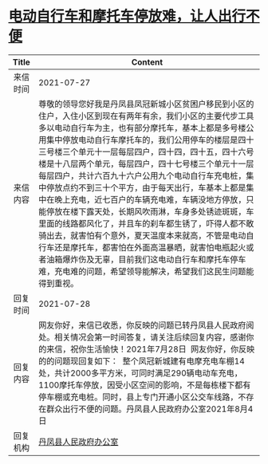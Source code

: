 # <a href="http://www.shangluo.gov.cn/zmhd/ldxxxx.jsp?urltype=leadermail.LeaderMailContentUrl&wbtreeid=1112&leadermailid=7587">电动自行车和摩托车停放难，让人出行不便</a>
|Title|Content|
|:---:|---|
|来信时间|2021-07-27|
|来信内容|尊敬的领导您好我是丹凤县凤冠新城小区贫困户移民到小区的住户，入住小区到现在有两年有余，我们小区的主要代步工具多以电动自行车为主，也有部分摩托车，基本上都是多号楼公用集中停放电动自行车摩托车的，我们公用停车的楼层是四十三号楼三个单元十一层每层四户，四十四，四十五，四十六号楼是十八层两个单元，每层四户，四十七号楼三个单元十一层每层四户，共计六百九十六户公用九个电动自行车充电桩，集中停放点约不到三十个平方，由于每天出行，车基本上都是集中在晚上充电，近七百户的车辆充电难，车辆没地方停放，只能停放在楼下露天处，长期风吹雨淋，车身多处锈迹斑斑，车里面的线路都风化了，并且车的刹车都生锈了，吓得人都不敢骑出去，就害怕有个意外，夏天温度本来就高，不管是电动自行车还是摩托车，都害怕在外面高温暴晒，就害怕电瓶起火或者油箱爆炸伤及无辜，目前我们这电动自行车和摩托车停车难，充电难的问题，希望领导能解决，希望我们这民生问题能得到重视。|
|回复时间|2021-07-28|
|回复内容|网友你好，来信已收悉，你反映的问题已转丹凤县人民政府阅处。相关情况会第一时间答复，请关注后续回复内容，感谢你的来信，祝你生活愉快！2021年7月28日  网友你好，你反映的的问题现回复如下：  整个凤冠新城建有电摩充电车棚14处，共计2000多平方米，可同时满足290辆电动车充电，1100摩托车停放，因受小区空间的影响，不是每栋楼下都有停车棚或充电桩。同时，县上专门开通小区公交车线路，不存在群众出行不便的问题。丹凤县人民政府办公室2021年8月4日|
|回复机构|<a href="../../categories/agencies/丹凤县人民政府办公室.md">丹凤县人民政府办公室</a>|
